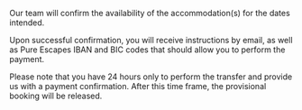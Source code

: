 Our team will confirm the availability of the accommodation(s) for the dates intended.

Upon successful confirmation, you will receive instructions by email, as well as Pure Escapes IBAN and BIC codes that should allow you to perform the payment.

Please note that you have 24 hours only to perform the transfer and provide us with a payment confirmation. After this time frame, the provisional booking will be released.